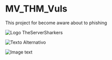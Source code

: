 # MV_THM_Vuls
This project for become aware about to phishing

![Logo TheServerSharkers]([https://exemplo.com/logo.png](https://drive.google.com/file/d/1Z-MdIV-tn-qdh21YtZ4NoVinHM1-wbGs/view?usp=sharing))

<img src="https://drive.google.com/file/d/1Z-MdIV-tn-qdh21YtZ4NoVinHM1-wbGs/view?usp=sharing" alt="Texto Alternativo">

![Image text](https://drive.google.com/file/d/1Z-MdIV-tn-qdh21YtZ4NoVinHM1-wbGs/view?usp=sharing)
